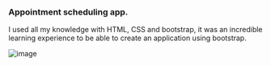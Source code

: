 ### Appointment scheduling app.

I used all my knowledge with HTML, CSS and bootstrap, it was an incredible learning experience to be able to create an application using bootstrap.

![image](https://github.com/BrendoLopez/scheduling_app/assets/121137098/c4bca720-9145-44e5-b610-4dc98fc30bdd)
